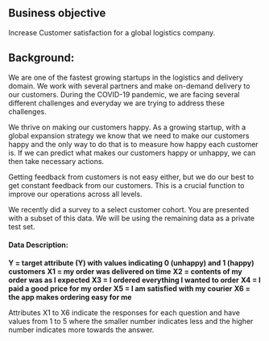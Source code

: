  ## Business objective 
 
 Increase Customer satisfaction for a global logistics company. 
 
## Background:

We are one of the fastest growing startups in the logistics and delivery domain. We work with several partners and make on-demand delivery to our customers. During the COVID-19 pandemic, we are facing several different challenges and everyday we are trying to address these challenges.

We thrive on making our customers happy. As a growing startup, with a global expansion strategy we know that we need to make our customers happy and the only way to do that is to measure how happy each customer is. If we can predict what makes our customers happy or unhappy, we can then take necessary actions.

Getting feedback from customers is not easy either, but we do our best to get constant feedback from our customers. This is a crucial function to improve our operations across all levels.

We recently did a survey to a select customer cohort. You are presented with a subset of this data. We will be using the remaining data as a private test set.

#### Data Description:

**Y = target attribute (Y) with values indicating 0 (unhappy) and 1 (happy) customers**
**X1 = my order was delivered on time**
**X2 = contents of my order was as I expected**
**X3 = I ordered everything I wanted to order**
**X4 = I paid a good price for my order**
**X5 = I am satisfied with my courier**
**X6 = the app makes ordering easy for me**

Attributes X1 to X6 indicate the responses for each question and have values from 1 to 5 where the smaller number indicates less and the higher number indicates more towards the answer.
